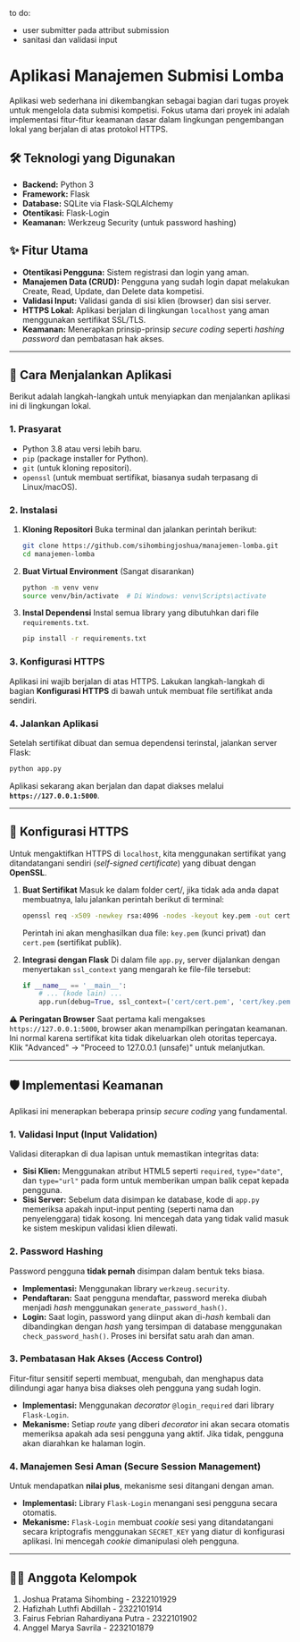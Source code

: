 to do:
- user submitter pada attribut submission
- sanitasi dan validasi input 

# Aplikasi Manajemen Submisi Lomba

Aplikasi web sederhana ini dikembangkan sebagai bagian dari tugas proyek untuk mengelola data submisi kompetisi. Fokus utama dari proyek ini adalah implementasi fitur-fitur keamanan dasar dalam lingkungan pengembangan lokal yang berjalan di atas protokol HTTPS.

## 🛠️ Teknologi yang Digunakan

  * **Backend:** Python 3
  * **Framework:** Flask
  * **Database:** SQLite via Flask-SQLAlchemy
  * **Otentikasi:** Flask-Login
  * **Keamanan:** Werkzeug Security (untuk password hashing)

## ✨ Fitur Utama

  * **Otentikasi Pengguna:** Sistem registrasi dan login yang aman.
  * **Manajemen Data (CRUD):** Pengguna yang sudah login dapat melakukan Create, Read, Update, dan Delete data kompetisi.
  * **Validasi Input:** Validasi ganda di sisi klien (browser) dan sisi server.
  * **HTTPS Lokal:** Aplikasi berjalan di lingkungan `localhost` yang aman menggunakan sertifikat SSL/TLS.
  * **Keamanan:** Menerapkan prinsip-prinsip *secure coding* seperti *hashing password* dan pembatasan hak akses.

-----

## 🚀 Cara Menjalankan Aplikasi

Berikut adalah langkah-langkah untuk menyiapkan dan menjalankan aplikasi ini di lingkungan lokal.

### 1\. Prasyarat

  * Python 3.8 atau versi lebih baru.
  * `pip` (package installer for Python).
  * `git` (untuk kloning repositori).
  * `openssl` (untuk membuat sertifikat, biasanya sudah terpasang di Linux/macOS).

### 2\. Instalasi

1.  **Kloning Repositori**
    Buka terminal dan jalankan perintah berikut:

    ```bash
    git clone https://github.com/sihombingjoshua/manajemen-lomba.git
    cd manajemen-lomba
    ```

2.  **Buat Virtual Environment** (Sangat disarankan)

    ```bash
    python -m venv venv
    source venv/bin/activate  # Di Windows: venv\Scripts\activate
    ```

3.  **Instal Dependensi**
    Instal semua library yang dibutuhkan dari file `requirements.txt`.

    ```bash
    pip install -r requirements.txt
    ```


### 3\. Konfigurasi HTTPS

Aplikasi ini wajib berjalan di atas HTTPS. Lakukan langkah-langkah di bagian **Konfigurasi HTTPS** di bawah untuk membuat file sertifikat anda sendiri.

### 4\. Jalankan Aplikasi

Setelah sertifikat dibuat dan semua dependensi terinstal, jalankan server Flask:

```bash
python app.py
```

Aplikasi sekarang akan berjalan dan dapat diakses melalui **`https://127.0.0.1:5000`**.

-----

## 🔐 Konfigurasi HTTPS

Untuk mengaktifkan HTTPS di `localhost`, kita menggunakan sertifikat yang ditandatangani sendiri (*self-signed certificate*) yang dibuat dengan **OpenSSL**.

1.  **Buat Sertifikat**
    Masuk ke dalam folder cert/, jika tidak ada anda dapat membuatnya, lalu jalankan perintah berikut di terminal:

    ```bash
    openssl req -x509 -newkey rsa:4096 -nodes -keyout key.pem -out cert.pem -days 365
    ```

    Perintah ini akan menghasilkan dua file: `key.pem` (kunci privat) dan `cert.pem` (sertifikat publik).

2.  **Integrasi dengan Flask**
    Di dalam file `app.py`, server dijalankan dengan menyertakan `ssl_context` yang mengarah ke file-file tersebut:

    ```python
    if __name__ == '__main__':
        # ... (kode lain) ...
        app.run(debug=True, ssl_context=('cert/cert.pem', 'cert/key.pem'))
    ```

⚠️ **Peringatan Browser**
Saat pertama kali mengakses `https://127.0.0.1:5000`, browser akan menampilkan peringatan keamanan. Ini normal karena sertifikat kita tidak dikeluarkan oleh otoritas tepercaya. Klik "Advanced" -\> "Proceed to 127.0.0.1 (unsafe)" untuk melanjutkan.

-----

## 🛡️ Implementasi Keamanan

Aplikasi ini menerapkan beberapa prinsip *secure coding* yang fundamental.

### 1\. Validasi Input (Input Validation)

Validasi diterapkan di dua lapisan untuk memastikan integritas data:

  * **Sisi Klien:** Menggunakan atribut HTML5 seperti `required`, `type="date"`, dan `type="url"` pada form untuk memberikan umpan balik cepat kepada pengguna.
  * **Sisi Server:** Sebelum data disimpan ke database, kode di `app.py` memeriksa apakah input-input penting (seperti nama dan penyelenggara) tidak kosong. Ini mencegah data yang tidak valid masuk ke sistem meskipun validasi klien dilewati.

### 2\. Password Hashing

Password pengguna **tidak pernah** disimpan dalam bentuk teks biasa.

  * **Implementasi:** Menggunakan library `werkzeug.security`.
  * **Pendaftaran:** Saat pengguna mendaftar, password mereka diubah menjadi *hash* menggunakan `generate_password_hash()`.
  * **Login:** Saat login, password yang diinput akan di-*hash* kembali dan dibandingkan dengan *hash* yang tersimpan di database menggunakan `check_password_hash()`. Proses ini bersifat satu arah dan aman.

### 3\. Pembatasan Hak Akses (Access Control)

Fitur-fitur sensitif seperti membuat, mengubah, dan menghapus data dilindungi agar hanya bisa diakses oleh pengguna yang sudah login.

  * **Implementasi:** Menggunakan *decorator* `@login_required` dari library `Flask-Login`.
  * **Mekanisme:** Setiap *route* yang diberi *decorator* ini akan secara otomatis memeriksa apakah ada sesi pengguna yang aktif. Jika tidak, pengguna akan diarahkan ke halaman login.

### 4\. Manajemen Sesi Aman (Secure Session Management)

Untuk mendapatkan **nilai plus**, mekanisme sesi ditangani dengan aman.

  * **Implementasi:** Library `Flask-Login` menangani sesi pengguna secara otomatis.
  * **Mekanisme:** `Flask-Login` membuat *cookie* sesi yang ditandatangani secara kriptografis menggunakan `SECRET_KEY` yang diatur di konfigurasi aplikasi. Ini mencegah *cookie* dimanipulasi oleh pengguna.

-----

## 👨‍💻 Anggota Kelompok

1.  Joshua Pratama Sihombing - 2322101929
2.  Hafizhah Luthfi Abdillah - 2322101914
3.  Fairus Febrian Rahardiyana Putra - 2322101902
4.  Anggel Marya Savrila - 2232101879